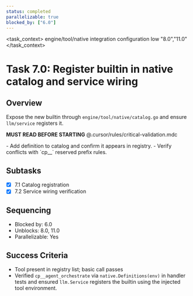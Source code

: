 ```yaml
---
status: completed
parallelizable: true
blocked_by: ["6.0"]
---
```


<task_context>
<domain>engine/tool/native</domain>
<type>integration</type>
<scope>configuration</scope>
<complexity>low</complexity>
<dependencies></dependencies>
<unblocks>"8.0","11.0"</unblocks>
</task_context>

# Task 7.0: Register builtin in native catalog and service wiring

## Overview

Expose the new builtin through `engine/tool/native/catalog.go` and ensure `llm/service` registers it.

<import>**MUST READ BEFORE STARTING** @.cursor/rules/critical-validation.mdc</import>

<requirements>
- Add definition to catalog and confirm it appears in registry.
- Verify conflicts with `cp__` reserved prefix rules.
</requirements>

## Subtasks

- [x] 7.1 Catalog registration
- [x] 7.2 Service wiring verification

## Sequencing

- Blocked by: 6.0
- Unblocks: 8.0, 11.0
- Parallelizable: Yes

## Success Criteria

- Tool present in registry list; basic call passes
- Verified `cp__agent_orchestrate` via `native.Definitions(env)` in handler tests and ensured `llm.Service` registers the builtin using the injected tool environment.
